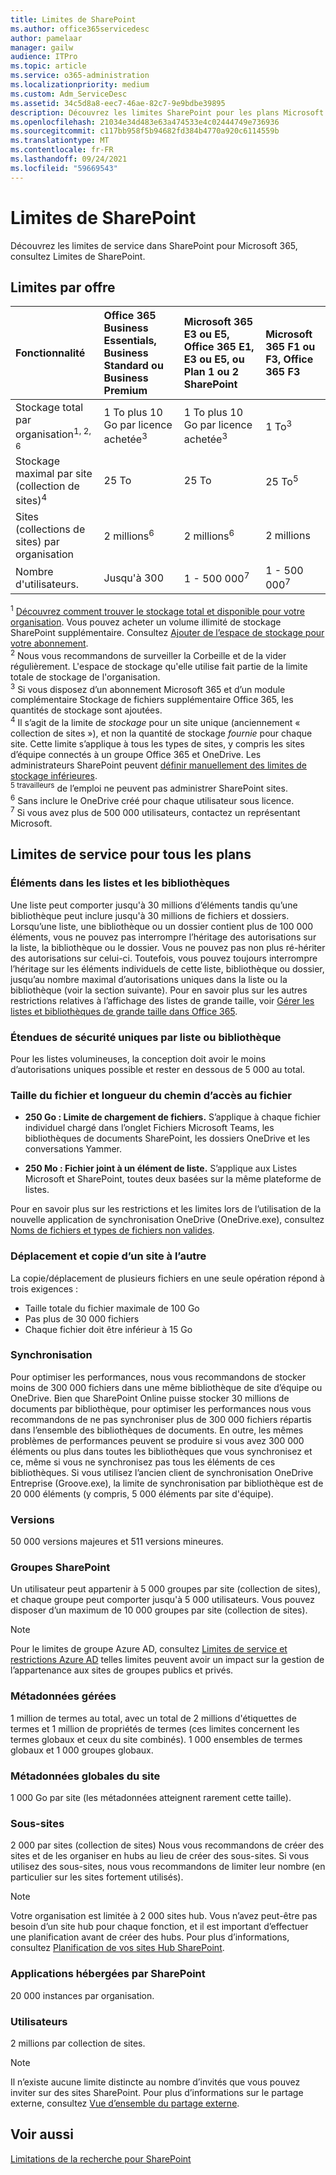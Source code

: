 ```yaml
---
title: Limites de SharePoint
ms.author: office365servicedesc
author: pamelaar
manager: gailw
audience: ITPro
ms.topic: article
ms.service: o365-administration
ms.localizationpriority: medium
ms.custom: Adm_ServiceDesc
ms.assetid: 34c5d8a8-eec7-46ae-82c7-9e9bdbe39895
description: Découvrez les limites SharePoint pour les plans Microsoft 365 et autonomes.
ms.openlocfilehash: 21034e34d483e63a474533e4c02444749e736936
ms.sourcegitcommit: c117bb958f5b94682fd384b4770a920c6114559b
ms.translationtype: MT
ms.contentlocale: fr-FR
ms.lasthandoff: 09/24/2021
ms.locfileid: "59669543"
---
```

# <a name="sharepoint-limits"></a>Limites de SharePoint

Découvrez les limites de service dans SharePoint pour Microsoft 365, consultez Limites de SharePoint.
  
## <a name="limits-by-plan"></a>Limites par offre 

| Fonctionnalité | Office 365 Business Essentials, Business Standard ou Business Premium | Microsoft 365 E3 ou E5, Office 365 E1, E3 ou E5, ou Plan 1 ou 2 SharePoint | Microsoft 365 F1 ou F3, Office 365 F3 |
|:-----|:-----|:-----|:-----|
|Stockage total par organisation<sup>1, 2, 6</sup> <br/> |1 To plus 10 Go par licence achetée<sup>3</sup>  <br/> |1 To plus 10 Go par licence achetée<sup>3</sup> <br/> |1 To<sup>3</sup> <br/> |
|Stockage maximal par site (collection de sites)<sup>4</sup><br/> |25 To <br/> |25 To <br/> |25 To<sup>5</sup> <br/> |
|Sites (collections de sites) par organisation  <br/> |2 millions<sup>6</sup> <br/> |2 millions<sup>6</sup> <br/> |2 millions<br/> |
|Nombre d'utilisateurs.  <br/> |Jusqu'à 300  <br/> |1 - 500 000<sup>7</sup> <br/> |1 - 500 000<sup>7</sup> <br/> |
   
<sup>1</sup> [Découvrez comment trouver le stockage total et disponible pour votre organisation](/sharepoint/manage-site-collection-storage-limits). Vous pouvez acheter un volume illimité de stockage SharePoint supplémentaire. Consultez [Ajouter de l’espace de stockage pour votre abonnement](/office365/admin/subscriptions-and-billing/add-storage-space). 
<br/><sup>2</sup> Nous vous recommandons de surveiller la Corbeille et de la vider régulièrement. L'espace de stockage qu'elle utilise fait partie de la limite totale de stockage de l'organisation. 
<br/> <sup>3</sup> Si vous disposez d’un abonnement Microsoft 365 et d’un module complémentaire Stockage de fichiers supplémentaire Office 365, les quantités de stockage sont ajoutées. 
<br/> <sup>4</sup> Il s’agit de la limite de *stockage* pour un site unique (anciennement « collection de sites »), et non la quantité de stockage *fournie* pour chaque site. Cette limite s’applique à tous les types de sites, y compris les sites d’équipe connectés à un groupe Office 365 et OneDrive. Les administrateurs SharePoint peuvent [définir manuellement des limites de stockage inférieures](/sharepoint/manage-site-collection-storage-limits#manage-individual-site-storage-limits). 
<br/> <sup>5 travailleurs</sup> de l’emploi ne peuvent pas administrer SharePoint sites. 
<br/> <sup>6</sup> Sans inclure le OneDrive créé pour chaque utilisateur sous licence. 
<br/> <sup>7</sup> Si vous avez plus de 500 000 utilisateurs, contactez un représentant Microsoft. 
  
## <a name="service-limits-for-all-plans"></a>Limites de service pour tous les plans

### <a name="items-in-lists-and-libraries"></a>Éléments dans les listes et les bibliothèques

Une liste peut comporter jusqu'à 30 millions d’éléments tandis qu’une bibliothèque peut inclure jusqu'à 30 millions de fichiers et dossiers. Lorsqu’une liste, une bibliothèque ou un dossier contient plus de 100 000 éléments, vous ne pouvez pas interrompre l’héritage des autorisations sur la liste, la bibliothèque ou le dossier. Vous ne pouvez pas non plus ré-hériter des autorisations sur celui-ci. Toutefois, vous pouvez toujours interrompre l’héritage sur les éléments individuels de cette liste, bibliothèque ou dossier, jusqu’au nombre maximal d’autorisations uniques dans la liste ou la bibliothèque (voir la section suivante). Pour en savoir plus sur les autres restrictions relatives à l’affichage des listes de grande taille, voir [Gérer les listes et bibliothèques de grande taille dans Office 365](https://support.office.com/article/b4038448-ec0e-49b7-b853-679d3d8fb784).

### <a name="unique-security-scopes-per-list-or-library"></a>Étendues de sécurité uniques par liste ou bibliothèque

Pour les listes volumineuses, la conception doit avoir le moins d’autorisations uniques possible et rester en dessous de 5 000 au total.

### <a name="file-size-and-file-path-length"></a>Taille du fichier et longueur du chemin d’accès au fichier

- **250 Go : Limite de chargement de fichiers.** S’applique à chaque fichier individuel chargé dans l’onglet Fichiers Microsoft Teams, les bibliothèques de documents SharePoint, les dossiers OneDrive et les conversations Yammer.

- **250 Mo : Fichier joint à un élément de liste.** S’applique aux Listes Microsoft et SharePoint, toutes deux basées sur la même plateforme de listes.

Pour en savoir plus sur les restrictions et les limites lors de l’utilisation de la nouvelle application de synchronisation OneDrive (OneDrive.exe), consultez [Noms de fichiers et types de fichiers non valides](https://support.office.com/article/64883a5d-228e-48f5-b3d2-eb39e07630fa).

### <a name="moving-and-copying-across-sites"></a>Déplacement et copie d’un site à l’autre

La copie/déplacement de plusieurs fichiers en une seule opération répond à trois exigences :

- Taille totale du fichier maximale de 100 Go
- Pas plus de 30 000 fichiers
- Chaque fichier doit être inférieur à 15 Go

### <a name="sync"></a>Synchronisation

Pour optimiser les performances, nous vous recommandons de stocker moins de 300 000 fichiers dans une même bibliothèque de site d’équipe ou OneDrive. Bien que SharePoint Online puisse stocker 30 millions de documents par bibliothèque, pour optimiser les performances nous vous recommandons de ne pas synchroniser plus de 300 000 fichiers répartis dans l’ensemble des bibliothèques de documents. En outre, les mêmes problèmes de performances peuvent se produire si vous avez 300 000 éléments ou plus dans toutes les bibliothèques que vous synchronisez et ce, même si vous ne synchronisez pas tous les éléments de ces bibliothèques. Si vous utilisez l’ancien client de synchronisation OneDrive Entreprise (Groove.exe), la limite de synchronisation par bibliothèque est de 20 000 éléments (y compris, 5 000 éléments par site d'équipe).

### <a name="versions"></a>Versions

50 000 versions majeures et 511 versions mineures.

### <a name="sharepoint-groups"></a>Groupes SharePoint

Un utilisateur peut appartenir à 5 000 groupes par site (collection de sites), et chaque groupe peut comporter jusqu'à 5 000 utilisateurs. Vous pouvez disposer d’un maximum de 10 000 groupes par site (collection de sites).

> [!NOTE]
> Pour le limites de groupe Azure AD, consultez [Limites de service et restrictions Azure AD](/azure/active-directory/users-groups-roles/directory-service-limits-restrictions) telles limites peuvent avoir un impact sur la gestion de l’appartenance aux sites de groupes publics et privés.

### <a name="managed-metadata"></a>Métadonnées gérées

1 million de termes au total, avec un total de 2 millions d'étiquettes de termes et 1 million de propriétés de termes (ces limites concernent les termes globaux et ceux du site combinés). 1 000 ensembles de termes globaux et 1 000 groupes globaux.

### <a name="overall-site-metadata"></a>Métadonnées globales du site

1 000 Go par site (les métadonnées atteignent rarement cette taille).

### <a name="subsites"></a>Sous-sites

2 000 par sites (collection de sites) Nous vous recommandons de créer des sites et de les organiser en hubs au lieu de créer des sous-sites. Si vous utilisez des sous-sites, nous vous recommandons de limiter leur nombre (en particulier sur les sites fortement utilisés).

> [!NOTE]
> Votre organisation est limitée à 2 000 sites hub. Vous n’avez peut-être pas besoin d’un site hub pour chaque fonction, et il est important d’effectuer une planification avant de créer des hubs. Pour plus d’informations, consultez [Planification de vos sites Hub SharePoint](/sharepoint/planning-hub-sites).

### <a name="sharepoint-hosted-applications"></a>Applications hébergées par SharePoint

20 000 instances par organisation.

### <a name="users"></a>Utilisateurs

2 millions par collection de sites.

> [!NOTE]
> Il n’existe aucune limite distincte au nombre d’invités que vous pouvez inviter sur des sites SharePoint. Pour plus d’informations sur le partage externe, consultez [Vue d’ensemble du partage externe](/sharepoint/external-sharing-overview).

## <a name="see-also"></a>Voir aussi

[Limitations de la recherche pour SharePoint](/sharepoint/search-limits)